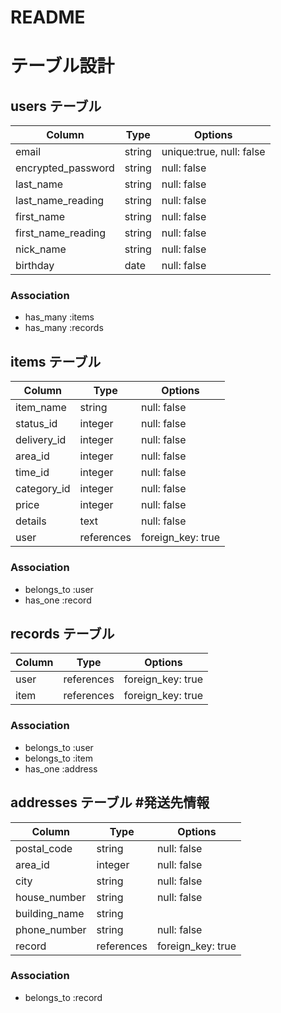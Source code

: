 # README

# テーブル設計

## users テーブル

| Column              | Type    | Options                  |
| ------------------- | ------- | ------------------------ |
| email               | string  | unique:true, null: false |
| encrypted_password  | string  | null: false              |
| last_name           | string  | null: false              | #苗字
| last_name_reading   | string  | null: false              | #苗字ヨミガナ 
| first_name          | string  | null: false              | #名前
| first_name_reading  | string  | null: false              | #名前ヨミガナ
| nick_name           | string  | null: false              | #ニックネーム
| birthday            | date    | null: false              | #生年月日

### Association

- has_many :items
- has_many :records

## items テーブル

| Column      | Type          | Options           |
| ----------- | ------------- | ----------------- |
| item_name   | string        | null: false       |
| status_id   | integer       | null: false       |#商品の状態
| delivery_id | integer       | null: false       |#配送料の負担
| area_id     | integer       | null: false       |#発送元の地域
| time_id     | integer       | null: false       |#発送までの日数
| category_id | integer       | null: false       |#カテゴリー
| price       | integer       | null: false       |
| details     | text          | null: false       | #詳細
| user        | references    | foreign_key: true |

### Association

- belongs_to :user
- has_one :record

## records テーブル

| Column     | Type       | Options           |
| ---------- | ---------- | ----------------- |
| user       | references | foreign_key: true |
| item       | references | foreign_key: true |
### Association

- belongs_to :user
- belongs_to :item
- has_one :address

## addresses テーブル  #発送先情報

| Column        | Type       | Options           |
| ------------- | ---------- | ----------------- |
| postal_code   | string     | null: false       | #郵便番号
| area_id       | integer    | null: false       | #都道府県
| city          | string     | null: false       | #市町村
| house_number  | string     | null: false       | #丁目、番地、号
| building_name | string     |                   | #建物名
| phone_number  | string     | null: false       | #電話番号
| record        | references | foreign_key: true |

### Association

- belongs_to :record
